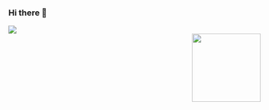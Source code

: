 ### Hi there 👋

<div>
  <div align="left"> <img src="https://github-readme-stats.vercel.app/api/top-langs/?username=CAN1177&hide_title=true&hide_border=true&layout=compact&langs_count=6&text_color=000&icon_color=fff&bg_color=0,52fa5a,4dfcff,c64dff&theme=graywhite" /> </div>

<div align="right"> <img height="137px" src="https://github-readme-stats.vercel.app/api?username=CAN1177&hide_title=true&hide_border=true&show_icons=trueline_height=21&text_color=000&icon_color=000&bg_color=0,ea6161,ffc64d,fffc4d,52fa5a&theme=graywhite" /> </div>
</div>

